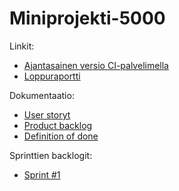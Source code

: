 # Miniprojekti-5000

Linkit:
* [Ajantasainen versio CI-palvelimella](http://ohtu.jamo.io/view/s2015-ohtu-miniprojektit/job/Miniprojekti-5000/)
* [Loppuraportti](https://docs.google.com/document/d/19-9RcqEvoDmEcmgQ9lkZF_RWa2SUeHKI9fBQGoYoHEw/edit?pli=1)

Dokumentaatio:
* [User storyt](https://github.com/Miniprojekti-5000/BibTeXGenerator/wiki/User-storyt)
* [Product backlog](https://github.com/Miniprojekti-5000/BibTeXGenerator/wiki/Product-backlog)
* [Definition of done](https://github.com/Miniprojekti-5000/BibTeXGenerator/wiki/Definition-of-done)

Sprinttien backlogit:
* [Sprint #1](https://github.com/Miniprojekti-5000/BibTeXGenerator/wiki/Sprintin-%231-backlog)
